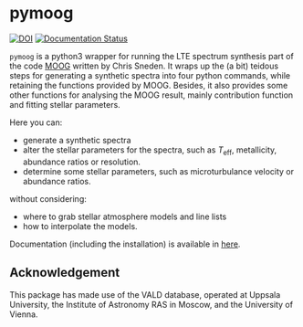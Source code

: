 # pymoog

[![DOI](https://zenodo.org/badge/10543633.svg)](https://zenodo.org/badge/latestdoi/10543633) [![Documentation Status](https://readthedocs.org/projects/pymoog/badge/?version=latest)](https://pymoog.readthedocs.io/en/latest/?badge=latest)

`pymoog` is a python3 wrapper for running the LTE spectrum synthesis part of the code [MOOG](https://www.as.utexas.edu/~chris/moog.html) written by Chris Sneden.
It wraps up the (a bit) teidous steps for generating a synthetic spectra into four python commands, while retaining the functions provided by MOOG.
Besides, it also provides some other functions for analysing the MOOG result, mainly contribution function and fitting stellar parameters.

Here you can:
- generate a synthetic spectra
- alter the stellar parameters for the spectra, such as $T_\mathrm{eff}$, metallicity, abundance ratios or resolution.
- determine some stellar parameters, such as microturbulance velocity or abundance ratios.

without considering:
- where to grab stellar atmosphere models and line lists
- how to interpolate the models.

Documentation (including the installation) is available in [here](https://pymoog.readthedocs.io/en/latest/).

## Acknowledgement

This package has made use of the VALD database, operated at Uppsala University, the Institute of Astronomy RAS in Moscow, and the University of Vienna.